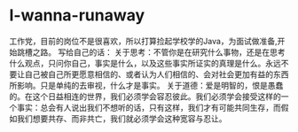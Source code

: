 # I-wanna-runaway
工作党，目前的岗位不是很喜欢，所以打算捡起学校学的Java，为面试做准备,开始跳槽之路。
写给自己的话：
关于思考：不管你是在研究什么事物，还是在思考什么观点，只问你自己，事实是什么，以及这些事实所证实的真理是什么。永远不要让自己被自己所更愿意相信的、或者认为人们相信的、会对社会更加有益的东西所影响。只是单纯的去审视，什么才是事实。
关于道德：爱是明智的，恨是愚蠢的。在这个日益相连的世界，我们必须学会容忍彼此。我们必须学会接受这样的一个事实：总会有人说出我们不想听的话，只有这样，我们才有可能共同生存，而假如我们想要共存、而非共亡，我们就必须学会这种宽容与忍让。
